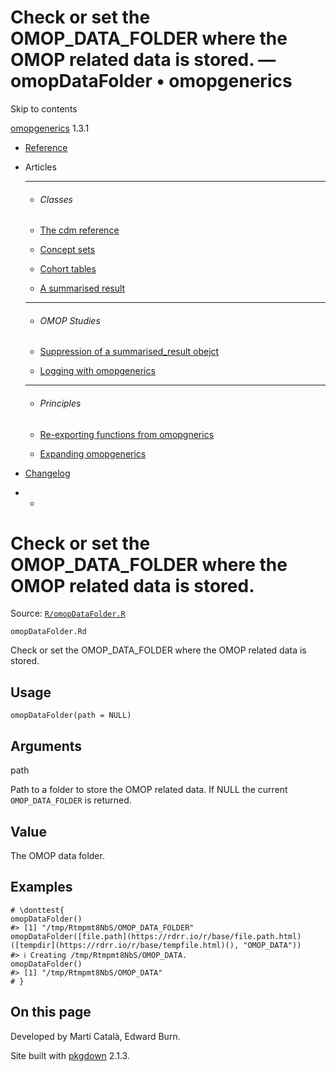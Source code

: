 # Check or set the OMOP_DATA_FOLDER where the OMOP related data is stored. — omopDataFolder • omopgenerics

Skip to contents

[omopgenerics](../index.html) 1.3.1

  * [Reference](../reference/index.html)
  * Articles
    * * * *

    * ###### Classes

    * [The cdm reference](../articles/cdm_reference.html)
    * [Concept sets](../articles/codelists.html)
    * [Cohort tables](../articles/cohorts.html)
    * [A summarised result](../articles/summarised_result.html)
    * * * *

    * ###### OMOP Studies

    * [Suppression of a summarised_result obejct](../articles/suppression.html)
    * [Logging with omopgenerics](../articles/logging.html)
    * * * *

    * ###### Principles

    * [Re-exporting functions from omopgnerics](../articles/reexport.html)
    * [Expanding omopgenerics](../articles/expanding_omopgenerics.html)
  * [Changelog](../news/index.html)


  *   * [](https://github.com/darwin-eu/omopgenerics/)



# Check or set the OMOP_DATA_FOLDER where the OMOP related data is stored.

Source: [`R/omopDataFolder.R`](https://github.com/darwin-eu/omopgenerics/blob/v1.3.1/R/omopDataFolder.R)

`omopDataFolder.Rd`

Check or set the OMOP_DATA_FOLDER where the OMOP related data is stored.

## Usage
    
    
    omopDataFolder(path = NULL)

## Arguments

path
    

Path to a folder to store the OMOP related data. If NULL the current `OMOP_DATA_FOLDER` is returned.

## Value

The OMOP data folder.

## Examples
    
    
    # \donttest{
    omopDataFolder()
    #> [1] "/tmp/Rtmpmt8NbS/OMOP_DATA_FOLDER"
    omopDataFolder([file.path](https://rdrr.io/r/base/file.path.html)([tempdir](https://rdrr.io/r/base/tempfile.html)(), "OMOP_DATA"))
    #> ℹ Creating /tmp/Rtmpmt8NbS/OMOP_DATA.
    omopDataFolder()
    #> [1] "/tmp/Rtmpmt8NbS/OMOP_DATA"
    # }
    
    

## On this page

Developed by Martí Català, Edward Burn.

Site built with [pkgdown](https://pkgdown.r-lib.org/) 2.1.3.
